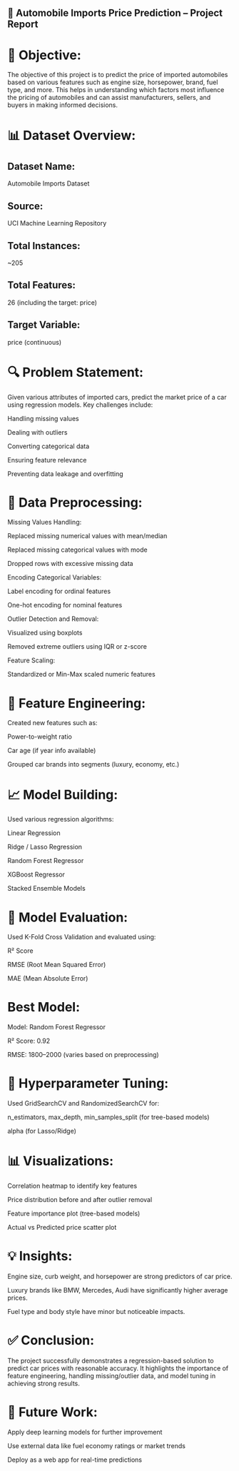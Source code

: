 ## 🚗 Automobile Imports Price Prediction – Project Report

# 📌 Objective:

The objective of this project is to predict the price of imported automobiles based on various features such as engine size, horsepower, brand, fuel type, and more. This helps in understanding which factors most influence the pricing of automobiles and can assist manufacturers, sellers, and buyers in making informed decisions.

# 📊 Dataset Overview:

## Dataset Name:
Automobile Imports Dataset

## Source: 
UCI Machine Learning Repository

## Total Instances:
~205

## Total Features:
26 (including the target: price)

## Target Variable: 
price (continuous)

# 🔍 Problem Statement:
Given various attributes of imported cars, predict the market price of a car using regression models.
Key challenges include:

Handling missing values

Dealing with outliers

Converting categorical data

Ensuring feature relevance

Preventing data leakage and overfitting

# 🧹 Data Preprocessing:

Missing Values Handling:

Replaced missing numerical values with mean/median

Replaced missing categorical values with mode

Dropped rows with excessive missing data

Encoding Categorical Variables:

Label encoding for ordinal features

One-hot encoding for nominal features

Outlier Detection and Removal:

Visualized using boxplots

Removed extreme outliers using IQR or z-score

Feature Scaling:

Standardized or Min-Max scaled numeric features

# 🔧 Feature Engineering:

Created new features such as:

Power-to-weight ratio

Car age (if year info available)

Grouped car brands into segments (luxury, economy, etc.)

# 📈 Model Building:

Used various regression algorithms:

Linear Regression

Ridge / Lasso Regression

Random Forest Regressor

XGBoost Regressor

Stacked Ensemble Models

# 🧪 Model Evaluation:

Used K-Fold Cross Validation and evaluated using:

R² Score

RMSE (Root Mean Squared Error)

MAE (Mean Absolute Error)

# Best Model:

Model: Random Forest Regressor

R² Score: 0.92

RMSE: 1800–2000 (varies based on preprocessing)

# 🧠 Hyperparameter Tuning:

Used GridSearchCV and RandomizedSearchCV for:

n_estimators, max_depth, min_samples_split (for tree-based models)

alpha (for Lasso/Ridge)

# 📊 Visualizations:

Correlation heatmap to identify key features

Price distribution before and after outlier removal

Feature importance plot (tree-based models)

Actual vs Predicted price scatter plot

# 💡 Insights:

Engine size, curb weight, and horsepower are strong predictors of car price.

Luxury brands like BMW, Mercedes, Audi have significantly higher average prices.

Fuel type and body style have minor but noticeable impacts.

# ✅ Conclusion:

The project successfully demonstrates a regression-based solution to predict car prices with reasonable accuracy. It highlights the importance of feature engineering, handling missing/outlier data, and model tuning in achieving strong results.

# 📁 Future Work:

Apply deep learning models for further improvement

Use external data like fuel economy ratings or market trends

Deploy as a web app for real-time predictions
